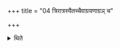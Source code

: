 +++
title = "04 त्रिरात्रस्यैतच्चैवाग्रयणाग्रञ् च"

+++

<details><summary>थिते</summary>

त्रिरात्रस्यैतच्चैवाग्रयणाग्रं च ४
</details>
